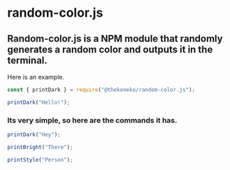 # random-color.js

## Random-color.js is a NPM module that randomly generates a random color and outputs it in the terminal.
Here is an example.

```js
const { printDark } = require("@thekoneko/random-color.js");

printDark("Hello!");
```
### Its very simple, so here are the commands it has.
```js
printDark("Hey");

printBright("There");

printStyle("Person");
```